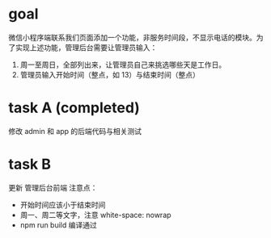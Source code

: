 # goal
微信小程序端联系我们页面添加一个功能，非服务时间段，不显示电话的模块。为了实现上述功能，管理后台需要让管理员输入：
1. 周一至周日，全部列出来，让管理员自己来挑选哪些天是工作日。
2. 管理员输入开始时间（整点，如 13）与结束时间（整点）

# task A (completed)
修改 admin  和 app 的后端代码与相关测试 

# task B
更新 管理后台前端
注意点：
  * 开始时间应该小于结束时间
  * 周一、周二等文字，注意 white-space: nowrap
  * npm run build 编译通过
